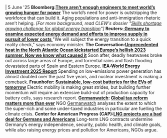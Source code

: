 | 5 June '25
**Bloomberg:**[**There aren’t enough engineers to meet world’s growing hunger for power**](https://www.bloomberg.com/features/2025-bottlenecks-engineering-jobs/)
The world’s need for power is outstripping the workforce that can build it. Aging populations and anti-immigration rhetoric aren’t helping. _[For more background, read CLEW's dossier "[Skills shortage growing challenge for global energy transition](https://www.cleanenergywire.org/dossiers/skills-shortage-growing-challenge-global-energy-transition)"]_
**Reuters:[ Germany to examine expected energy demand and efforts to improve supply in pursuit of lower costs ](https://www.reuters.com/sustainability/boards-policy-regulation/germany-must-rethink-costs-energy-transition-economy-minister-says-2025-06-04/)**
"We will subject the energy transition to a quick reality check," says economy minister.
**The Conversation:[Unprecedented heat in the North Atlantic Ocean kickstarted Europe’s hellish 2023 summer. Now we know what caused it](https://theconversation.com/unprecedented-heat-in-the-north-atlantic-ocean-kickstarted-europes-hellish-2023-summer-now-we-know-what-caused-it-258061)**
Soon after, deadly heatwaves broke out across large areas of Europe, and torrential rains and flash flooding devastated parts of Spain and Eastern Europe.
**IEA:[World Energy Investment 2025 Report](https://www.iea.org/reports/world-energy-investment-2025/executive-summary)**
Spending on low-emissions power generation has almost doubled over the past five years, and nuclear investment is making a comeback.
**Fraunhofer:[ Sustainable, low-cost batteries for the EVs of tomorrow](https://www.fraunhofer.de/en/press/research-news/2025/june-2025/energy-transition-sustainable-low-cost-batteries-for-the-electric-vehicles-of-tomorrow.html)**
Electric mobility is making great strides, but building further momentum will require an extensive build-out of production capacity for battery cells, says research report.
**[Germanwatch](https://www.cleanenergywire.org/experts/germanwatch): [Global tax reform matters more than ever](https://www.germanwatch.org/en/blog/love-air-so-are-emissions)**
NGO [Germanwatch](https://www.cleanenergywire.org/experts/germanwatch) analyses the extent to which the super-rich and some under-taxed industries in particular are fuelling the climate crisis.
**Center for American Progress (CAP):[LNG projects are a bad deal for Germans and Americans](https://www.americanprogress.org/article/lng-projects-are-a-bad-deal-for-germans-and-americans/)**
Long-term LNG contracts undermine Germany’s energy independence, security, public health, and climate goals, while also raising energy prices and pollution for Americans, NGOs argue.